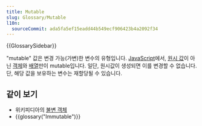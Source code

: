 ```yaml
---
title: Mutable
slug: Glossary/Mutable
l10n:
  sourceCommit: ada5fa5ef15eadd44b549ecf906423b4a2092f34
---
```


{{GlossarySidebar}}

"mutable" 값은 변경 가능(가변)한 변수의 유형입니다. [JavaScript](/ko/docs/Glossary/JavaScript)에서, [원시 값](/ko/docs/Glossary/Primitive)이 아닌 [객체](/ko/docs/Glossary/Object)와 [배열](/ko/docs/Glossary/array)만이 mutable입니다. 일단, 원시값이 생성되면 이를 변경할 수 없습니다. 단, 해당 값을 보유하는 변수는 재할당될 수 있습니다.

## 같이 보기

- 위키피디아의 [불변 객체](https://en.wikipedia.org/wiki/Immutable_object)
- {{glossary("Immutable")}}
